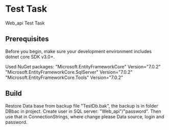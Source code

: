 # Test Task
Web_api Test Task

## Prerequisites
Before you begin, make sure your development environment includes dotnet core SDK v3.0+.

Used NuGet packages:
"Microsoft.EntityFrameworkCore" Version="7.0.2" 
"Microsoft.EntityFrameworkCore.SqlServer" Version="7.0.2"
"Microsoft.EntityFrameworkCore.Tools" Version="7.0.2"


## Build
Restore Data base from backup file "TestDb.bak", the backup is in folder DBbac in project.
Create user in SQL server: "Web_api"/"password".
Then use that in ConnectionStrings, where change please Data source, login and password.